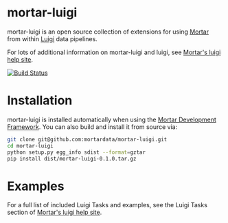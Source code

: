 # mortar-luigi

mortar-luigi is an open source collection of extensions for using [Mortar](https://www.mortardata.com/) from within [Luigi](https://github.com/spotify/luigi) data pipelines.

For lots of additional information on mortar-luigi and luigi, see [Mortar's luigi help site](https://help.mortardata.com/technologies/luigi).

[![Build Status](https://travis-ci.org/mortardata/mortar-luigi.png?branch=master)](https://travis-ci.org/mortardata/mortar-luigi)

# Installation

mortar-luigi is installed automatically when using the [Mortar Development Framework](https://help.mortardata.com/technologies/mortar/install_mortar). You can also build and install it from source via:

```bash
git clone git@github.com:mortardata/mortar-luigi.git
cd mortar-luigi
python setup.py egg_info sdist --format=gztar
pip install dist/mortar-luigi-0.1.0.tar.gz
```

# Examples

For a full list of included Luigi Tasks and examples, see the Luigi Tasks section of [Mortar's luigi help site](https://help.mortardata.com/technologies/luigi).
